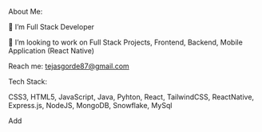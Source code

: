 About Me:

🌱 I’m Full Stack Developer

👯 I’m looking to work on Full Stack Projects, Frontend, Backend, Mobile Application (React Native)

Reach me: tejasgorde87@gmail.com

Tech Stack:

CSS3, HTML5, JavaScript, Java, Pyhton, React, TailwindCSS, ReactNative, Express.js, NodeJS, MongoDB, Snowflake, MySql

Add
